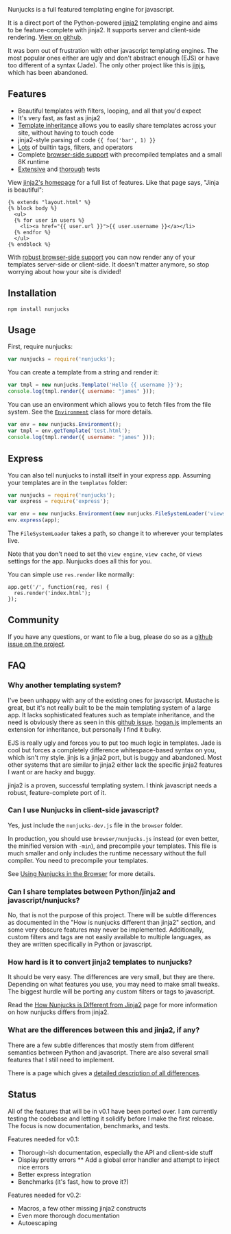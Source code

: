 
<div class="tagline">Nunjucks is a <span class="highlight">full featured templating engine</span> for javascript.</div>

It is a
direct port of the Python-powered [jinja2](http://jinja.pocoo.org/)
templating engine and aims to be feature-complete with jinja2. It supports server and client-side rendering. [View on github](https://github.com/jlongster/nunjucks).

It was born out of frustration with other javascript templating
engines. The most popular ones either are ugly and don't abstract
enough (EJS) or have too different of a syntax (Jade). The only other project like this is
[jinjs](https://github.com/ravelsoft/node-jinjs), which has
been abandoned.

## Features

* Beautiful templates with filters, looping, and all that you'd expect
* It's very fast, as fast as jinja2
* [Template inheritance](/templating#Template-Inheritance) allows you to easily share templates across
  your site, without having to touch code
* jinja2-style parsing of code `{{ foo('bar', 1) }}`
* [Lots](/templating) of builtin tags, filters, and operators
* Complete [browser-side support](/api#Using-Nunjucks-in-the-Browser) with precompiled templates and a small 8K runtime
* [Extensive](https://github.com/jlongster/nunjucks/blob/master/tests/test.js) and [thorough](https://github.com/jlongster/nunjucks/blob/master/tests/filters.js) tests

View [jinja2's homepage](http://jinja.pocoo.org/) for a full list of
features. Like that page says, "Jinja is beautiful":

```jinja
{% extends "layout.html" %}
{% block body %}
  <ul>
  {% for user in users %}
    <li><a href="{{ user.url }}">{{ user.username }}</a></li>
  {% endfor %}
  </ul>
{% endblock %}
```

With [robust browser-side support](/api#Using-Nunjucks-in-the-Browser) you can now render any of your templates server-side or client-side. It doesn't matter anymore, so stop worrying about how your site is divided!

## Installation

`npm install nunjucks`

## Usage

First, require nunjucks:

```js
var nunjucks = require('nunjucks');
```

You can create a template from a string and render it:

```js
var tmpl = new nunjucks.Template('Hello {{ username }}');
console.log(tmpl.render({ username: "james" }));
```

You can use an environment which allows you to fetch files from the
file system. See the [`Environment`](/api#Environment) class for more details.

```js
var env = new nunjucks.Environment();
var tmpl = env.getTemplate('test.html');
console.log(tmpl.render({ username: "james" }));
```

## Express

You can also tell nunjucks to install itself in your express app.
Assuming your templates are in the `templates` folder:

```js
var nunjucks = require('nunjucks');
var express = require('express');

var env = new nunjucks.Environment(new nunjucks.FileSystemLoader('views'));
env.express(app);
```

The `FileSystemLoader` takes a path, so change it to wherever your templates live.

Note that you don't need to set the `view engine`, `view cache`, or `views` settings for the app. Nunjucks does all this for you.

You can simple use `res.render` like normally:

```
app.get('/', function(req, res) {
  res.render('index.html');
});
```

## Community

If you have any questions, or want to file a bug, please do so as a [github issue on the project](https://github.com/jlongster/nunjucks/issues).

## FAQ

### Why another templating system?

I've been unhappy with any of the existing ones for javascript.
Mustache is great, but it's not really built to be the main templating
system of a large app. It lacks sophisticated features such as
template inheritance, and the need is obviously there as seen in this
[github issue](https://github.com/mustache/spec/issues/38). [hogan.js](http://twitter.github.com/hogan.js/) implements an extension for inheritance, but personally I find it bulky.

EJS is really ugly and forces you to put too much logic in templates.
Jade is cool but forces a completely difference whitespace-based
syntax on you, which isn't my style. jinjs is a jinja2 port, but is
buggy and abandoned. Most other systems that are similar to jinja2
either lack the specific jinja2 features I want or are hacky and buggy.

jinja2 is a proven, successful templating system. I think javascript
needs a robust, feature-complete port of it.

### Can I use Nunjucks in client-side javascript?

Yes, just include the `nunjucks-dev.js` file in the `browser` folder.

In production, you should use `browser/nunjucks.js` instead (or even better, the minified version with `-min`), and precompile your templates. This file is much smaller and only includes the runtime necessary without the full compiler. You need to precompile your templates.

See [Using Nunjucks in the Browser](http://localhost:4567/api#Using-Nunjucks-in-the-Browser) for more details.

### Can I share templates between Python/jinja2 and javascript/nunjucks?

No, that is not the purpose of this project. There will be subtle
differences as documented in the "How is nunjucks different than
jinja2" section, and some very obscure features may never be
implemented. Additionally, custom filters and tags are not easily
available to multiple languages, as they are written specifically in
Python or javascript.

### How hard is it to convert jinja2 templates to nunjucks?

It should be very easy. The differences are very small, but they are
there. Depending on what features you use, you may need to make small
tweaks. The biggest hurdle will be porting any custom filters or tags
to javascript.

Read the [How Nunjucks is Different from Jinja2](/differences)
page for more information on how nunjucks differs from jinja2.

### What are the differences between this and jinja2, if any?

There are a few subtle differences that mostly stem from different semantics between Python and javascript. There are also several small features that I still need to implement.

There is a page which gives a [detailed description of all differences](/differences).

## Status

All of the features that will be in v0.1 have been ported
over. I am
currently testing the codebase and letting it solidify before I make
the first release. The focus is now documentation, benchmarks, and
tests.

Features needed for v0.1:

* Thorough-ish documentation, especially the API and client-side stuff
* Display pretty errors
** Add a global error handler and attempt to inject nice errors
* Better express integration
* Benchmarks (it's fast, how to prove it?)

Features needed for v0.2:

* Macros, a few other missing jinja2 constructs
* Even more thorough documentation
* Autoescaping

